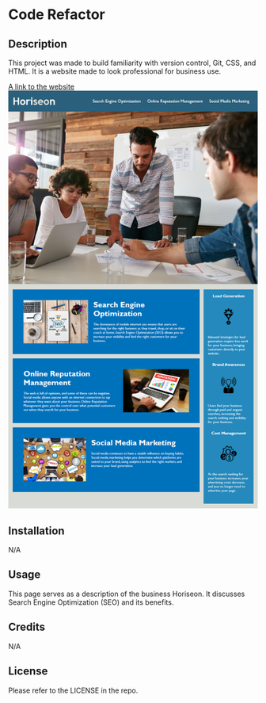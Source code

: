 # Code Refactor

## Description
This project was made to build familiarity with version control, Git, CSS, and HTML. It is a website made to look professional for business use.

[A link to the website](https://akaufmanfrey.github.io/urban-octo-telegram/)
![A screenshot of the website](./assets/images/horiseon_screenshot.png)

## Installation

N/A

## Usage

This page serves as a description of the business Horiseon. It discusses Search Engine Optimization (SEO) and its benefits.
## Credits

N/A

## License

Please refer to the LICENSE in the repo.